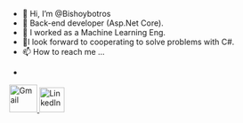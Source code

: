 - 👋 Hi, I’m @Bishoybotros
- 👀 Back-end developer (Asp.Net Core).
- 🌱 I worked as a Machine Learning Eng.
- 💞️I look forward to cooperating to solve problems with C#.
- 📫 How to reach me ...
- <p align="left">
<a href="bishoybotros10@gmail.com">
<img src="https://cdn-icons-png.flaticon.com/128/732/732200.png" alt="Gmail" width="50"/>
  <a href="www.linkedin.com/in/bishoy-botros-software-developer">
  <img src="https://cdn-icons-png.flaticon.com/128/2504/2504923.png" alt="LinkedIn" width="45"/>
</a>
  </p> 
<!---
Bishoybotros/Bishoybotros is a ✨ special ✨ repository because its `README.md` (this file) appears on your GitHub profile.
You can click the Preview link to take a look at your changes.
--->
